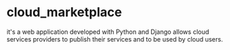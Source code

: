 cloud_marketplace
=================

it's a web application developed with Python and Django allows cloud services providers to publish their services and to be used by cloud users.
